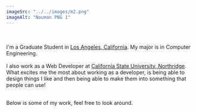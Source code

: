 ```yaml
---
imageSrc: "../../images/m2.png"
imageAlt: "Nouman PNG 1"
---
```


<br>
<br>
I'm a Graduate Student in <u>Los Angeles, California</u>. My major is in Computer Engineering.
<br>
<br>
I also work as a Web Developer at <u>California State University, Northridge</u>. What excites me the most about working as a developer, is being able to design things I like and then being able to make them into something that people can use!
<br>
<br>

Below is some of my work, feel free to look around.
